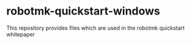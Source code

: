 # robotmk-quickstart-windows
This repository provides files which are used in the robotmk quickstart whitepaper
